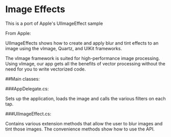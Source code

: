 Image Effects
========================

This is a port of Apple's UIImageEffect sample

From Apple:

UIImageEffects shows how to create and apply blur and tint
effects to an image using the vImage, Quartz, and UIKit frameworks. 

The vImage framework is suited for high-performance image processing. Using vImage, our app gets all the benefits of vector processing without the need for you to write vectorized code.

	
##Main classes:

###AppDelegate.cs: 

Sets up the application, loads the image and calls the various filters on each tap.

###UIImageEffect.cs:

Contains various extension methods that allow the user to blur images and tint those images.  The convenience methods show how to use the API.